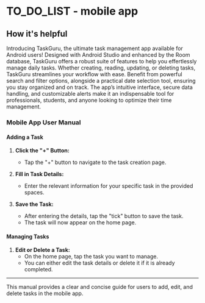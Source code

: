 # TO_DO_LIST - mobile app

## How it's helpful
Introducing TaskGuru, the ultimate task management app available for Android users! Designed 
with Android Studio and enhanced by the Room database, TaskGuru offers a robust suite of 
features to help you effertlessly manage daily tasks. Whether creating, reading, updating, or 
deleting tasks, TaskGuru streamlines your workflow with ease. Benefit from powerful search and 
filter options, alongside a practical date selection tool, ensuring you stay organized and on track. 
The app’s intuitive interface, secure data handling, and customizable alerts make it an 
indispensable tool for professionals, students, and anyone looking to optimize their time 
management.

### Mobile App User Manual

#### Adding a Task
1. **Click the "+" Button:**
   - Tap the "+" button to navigate to the task creation page.

2. **Fill in Task Details:**
   - Enter the relevant information for your specific task in the provided spaces.

3. **Save the Task:**
   - After entering the details, tap the "tick" button to save the task.
   - The task will now appear on the home page.

#### Managing Tasks
1. **Edit or Delete a Task:**
   - On the home page, tap the task you want to manage.
   - You can either edit the task details or delete it if it is already completed.

---

This manual provides a clear and concise guide for users to add, edit, and delete tasks in the mobile app.
